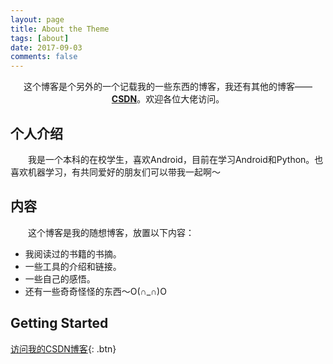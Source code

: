 ```yaml
---
layout: page
title: About the Theme
tags: [about]
date: 2017-09-03
comments: false
---
```

    
<center>这个博客是个另外的一个记载我的一些东西的博客，我还有其他的博客——<a href="http://blog.csdn.net/notzuonotdied?viewmode=list"><b>CSDN</b></a>。欢迎各位大佬访问。</center>

## 个人介绍

　　我是一个本科的在校学生，喜欢Android，目前在学习Android和Python。也喜欢机器学习，有共同爱好的朋友们可以带我一起啊～　

## 内容

　　这个博客是我的随想博客，放置以下内容：
* 我阅读过的书籍的书摘。
* 一些工具的介绍和链接。
* 一些自己的感悟。
* 还有一些奇奇怪怪的东西～O(∩_∩)O

## Getting Started
      
[访问我的CSDN博客](http://blog.csdn.net/notzuonotdied?viewmode=list){: .btn}

